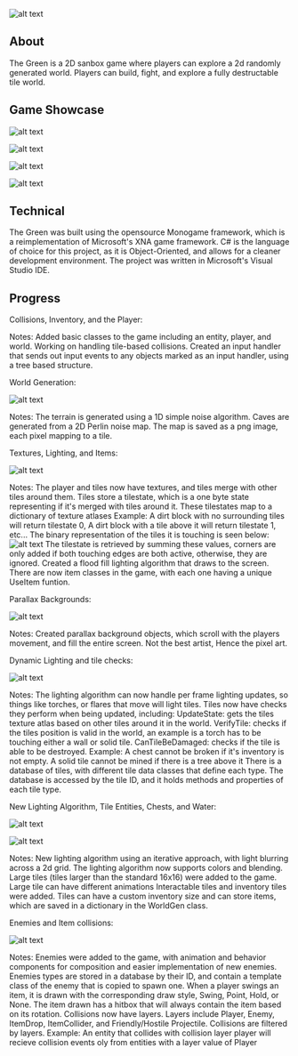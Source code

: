 ![alt text](TheGreen/TheGreenProgressPhotos/Cover.png?raw=true)

## About
The Green is a 2D sanbox game where players can explore a 2d randomly generated world.
Players can build, fight, and explore a fully destructable tile world.

## Game Showcase

![alt text](TheGreen/TheGreenProgressPhotos/GameShowCaseEnemies.gif?raw=true)

![alt text](TheGreen/TheGreenProgressPhotos/GameShowCaseTiles.gif?raw=true)

![alt text](TheGreen/TheGreenProgressPhotos/GameShowCaseChests.gif?raw=true)

![alt text](TheGreen/TheGreenProgressPhotos/GameShowCaseWater.gif?raw=true)

## Technical
The Green was built using the opensource Monogame framework, which is a reimplementation of Microsoft's XNA game framework.
C# is the language of choice for this project, as it is Object-Oriented, and allows for a cleaner development environment.
The project was written in Microsoft's Visual Studio IDE.

## Progress

Collisions, Inventory, and the Player:

Notes:
Added basic classes to the game including an entity, player, and world.
Working on handling tile-based collisions.
Created an input handler that sends out input events to any objects marked as an input handler, using a tree based structure.


World Generation:

![alt text](TheGreen/TheGreenProgressPhotos/WorldGeneration.jpg?raw=true)

Notes: 
The terrain is generated using a 1D simple noise algorithm.
Caves are generated from a 2D Perlin noise map.
The map is saved as a png image, each pixel mapping to a tile.

Textures, Lighting, and Items:

![alt text](TheGreen/TheGreenProgressPhotos/TexturesLightingItems.png?raw=true)

Notes:
The player and tiles now have textures, and tiles merge with other tiles around them.
Tiles store a tilestate, which is a one byte state representing if it's merged with tiles around it.
These tilestates map to a dictionary of texture atlases
Example: A dirt block with no surrounding tiles will return tilestate 0, A dirt block with a tile above it will return tilestate 1, etc...
The binary representation of the tiles it is touching is seen below:
![alt text](TheGreen/TheGreenProgressPhotos/TileStates.png?raw=true)
The tilestate is retrieved by summing these values, corners are only added if both touching edges are both active, otherwise, they are ignored.
Created a flood fill lighting algorithm that draws to the screen.
There are now item classes in the game, with each one having a unique UseItem funtion.

Parallax Backgrounds:

![alt text](TheGreen/TheGreenProgressPhotos/ParallaxBackgrounds.png?raw=true)

Notes:
Created parallax background objects, which scroll with the players movement, and fill the entire screen.
Not the best artist, Hence the pixel art.

Dynamic Lighting and tile checks:

![alt text](TheGreen/TheGreenProgressPhotos/DynamicLightingTileChecks.png?raw=true)

Notes: 
The lighting algorithm can now handle per frame lighting updates, so things like torches, or flares that move will light tiles.
Tiles now have checks they perform when being updated, including:
UpdateState: gets the tiles texture atlas based on other tiles around it in the world.
VerifyTile: checks if the tiles position is valid in the world, an example is a torch has to be touching either a wall or solid tile.
CanTileBeDamaged: checks if the tile is able to be destroyed. Example: A chest cannot be broken if it's inventory is not empty. A solid tile cannot be mined if there is a tree above it
There is a database of tiles, with different tile data classes that define each type.
The database is accessed by the tile ID, and it holds methods and properties of each tile type.

New Lighting Algorithm, Tile Entities, Chests, and Water:

![alt text](TheGreen/TheGreenProgressPhotos/NewLighting.png?raw=true)

![alt text](TheGreen/TheGreenProgressPhotos/TileEntitiesChestsWater.png?raw=true)

Notes:
New lighting algorithm using an iterative approach, with light blurring across a 2d grid.
The lighting algorithm now supports colors and blending. 
Large tiles (tiles larger than the standard 16x16) were added to the game.
Large tile can have different animations
Interactable tiles and inventory tiles were added. Tiles can have a custom inventory size and can store items, which are saved in a dictionary in the WorldGen class.

Enemies and Item collisions:

![alt text](TheGreen/TheGreenProgressPhotos/EnemiesAndItemCollisions.png?raw=true)

Notes: 
Enemies were added to the game, with animation and behavior components for composition and easier implementation of new enemies.
Enemies types are stored in a database by their ID, and contain a template class of the enemy that is copied to spawn one.
When a player swings an item, it is drawn with the corresponding draw style, Swing, Point, Hold, or None.
The item drawn has a hitbox that will always contain the item based on its rotation.
Collisions now have layers. Layers include Player, Enemy, ItemDrop, ItemCollider, and Friendly/Hostile Projectile.
Collisions are filtered by layers. 
Example: An entity that collides with collision layer player will recieve collision events oly from entities with a layer value of Player
